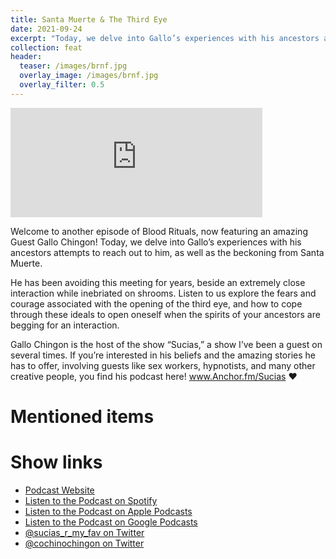 ```yaml
---
title: Santa Muerte & The Third Eye
date: 2021-09-24
excerpt: "Today, we delve into Gallo’s experiences with his ancestors attempts to reach out to him, as well as the beckoning from Santa Muerte"
collection: feat
header:
  teaser: /images/brnf.jpg
  overlay_image: /images/brnf.jpg
  overlay_filter: 0.5
---
```


<iframe src="https://open.spotify.com/embed/episode/667dex4sU7Z54upPO4Up4n" width="80%" height="175" frameborder="0" allowtransparency="true" allow="encrypted-media"></iframe>

Welcome to another episode of Blood Rituals, now featuring an amazing Guest Gallo Chingon! Today, we delve into Gallo’s experiences with his ancestors attempts to reach out to him, as well as the beckoning from Santa Muerte.

He has been avoiding this meeting for years, beside an extremely close interaction while inebriated on shrooms. Listen to us explore the fears and courage associated with the opening of the third eye, and how to cope through these ideals to open oneself when the spirits of your ancestors are begging for an interaction.

Gallo Chingon is the host of the show “Sucias,” a show I’ve been a guest on several times. If you’re interested in his beliefs and the amazing stories he has to offer, involving guests like sex workers, hypnotists, and many other creative people, you find his podcast here! www.Anchor.fm/Sucias ♥️

# Mentioned items



# Show links

* <i class=fas fa-link></i> [Podcast Website](https://sucias.xyz)
* <i class=fab fa-spotify></i> [Listen to the Podcast on Spotify](https://open.spotify.com/show/3XjoipCU3QzeIaQAAQpBdW)
* <i class=fas fa-podcast></i> [Listen to the Podcast on Apple Podcasts](https://podcasts.apple.com/us/podcast/sucias-are-my-favorite/id1548173787)
* <i class=fab fa-google-play></i> [Listen to the Podcast on Google Podcasts](https://podcasts.google.com/feed/aHR0cHM6Ly9hbmNob3IuZm0vcy80MjI0YzYzYy9wb2RjYXN0L3Jzcw==)
* <i class=fab fa-twitter></i> [@sucias_r_my_fav on Twitter](https://twitter.com/sucias_r_my_fav)
* <i class=fab fa-twitter></i> [@cochinochingon on Twitter](https://twitter.com/cochinochingon)
